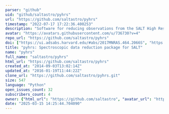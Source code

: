 ```yaml
---
parser: "github"
uid: "github/saltastro/pyhrs"
url: "https://github.com/saltastro/pyhrs"
timestamp: "2022-07-17 17:22:36.400253"
description: "Software for reducing observations from the SALT High Resolution Spectrograph"
avatar: "https://avatars.githubusercontent.com/u/736730?v=4"
repo_url: "https://github.com/saltastro/pyhrs"
doi: ["https://ui.adsabs.harvard.edu/#abs/2017MNRAS.464.2066S", "https://ui.adsabs.harvard.edu/abs/2015ascl.soft11005C/abstract"]
title: "pyhrs: Spectroscopic data reduction package for SALT"
name: "pyhrs"
full_name: "saltastro/pyhrs"
html_url: "https://github.com/saltastro/pyhrs"
created_at: "2014-09-03T13:02:14Z"
updated_at: "2016-01-19T11:44:22Z"
clone_url: "https://github.com/saltastro/pyhrs.git"
size: 547
language: "Python"
open_issues_count: 32
subscribers_count: 4
owner: {"html_url": "https://github.com/saltastro", "avatar_url": "https://avatars.githubusercontent.com/u/736730?v=4", "login": "saltastro", "type": "Organization"}
date: "2025-03-15 14:25:44.704090"
---
```


